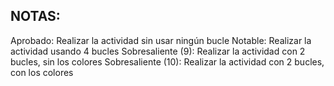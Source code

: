 <h2>NOTAS:</h2>

Aprobado: Realizar la actividad sin usar ningún bucle
Notable: Realizar la actividad usando 4 bucles
Sobresaliente (9): Realizar la actividad con 2 bucles, sin los colores
Sobresaliente (10): Realizar la actividad con 2 bucles, con los colores
